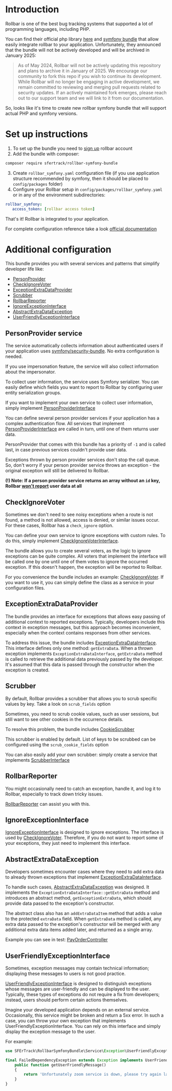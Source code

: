 # Introduction
Rollbar is one of the best bug tracking systems that supported a lot of programming languages, including PHP.

You can find their official php library [here](https://packagist.org/packages/rollbar/rollbar) and [symfony bundle](https://packagist.org/packages/rollbar/rollbar-php-symfony-bundle) that allow easily integrate rollbar to your application.
Unfortunately, they announced that the bundle will not be actively developed and will be archived in January 2025:

> As of May 2024, Rollbar will not be actively updating this repository and plans to archive it in January of 2025. We encourage our community to fork this repo if you wish to continue its development. While Rollbar will no longer be engaging in active development, we remain committed to reviewing and merging pull requests related to security updates. If an actively maintained fork emerges, please reach out to our support team and we will link to it from our documentation.

So, looks like it's time to create new rollbar symfony bundle that will support actual PHP and symfony versions.

# Set up instructions

1. To set up the bundle you need to [sign up](https://rollbar.com/signup) rollbar account
2. Add the bundle with composer:
```bash
composer require sfertrack/rollbar-symfony-bundle
```
3. Create `rollbar_symfony.yaml` configuration file (if you use application structure recommended by symfony, then it should be placed to `config/packages` folder)
4. Configure your Rollbar setup in `config/packages/rollbar_symfony.yaml` or in any of the environment subdirectories:
```yaml
rollbar_symfony:
   access_token: [rollbar access token]
```

That's it! Rollbar is integrated to your application.

For complete configuration reference take a look [official documentation](https://docs.rollbar.com/docs/php-configuration-reference)

# Additional configuration

This bundle provides you with several services and patterns that simplify developer life like: 
- [PersonProvider](#person-provider)
- [CheckIgnoreVoter](#check-ignore-voter)
- [ExceptionExtraDataProvider](#exception-extra-data-provider)
- [Scrubber](#scrubber)
- [RollbarReporter](#rollbar-reporter)
- [IgnoreExceptionInterface](#ignore-exception-interface)
- [AbstractExtraDataException](#ignore-exception-interface)
- [UserFriendlyExceptionInterface](#user-friendly-exception-interfacce)

## PersonProvider service <a id="person-provider"></a>
The service automatically collects information about authenticated users if your application uses [symfony/security-bundle](https://github.com/symfony/security-bundle). No extra configuration is needed.

If you use impersonation feature, the service will also collect information about the impersonator.

To collect user information, the service uses Symfony serializer. You can easily define which fields you want to report to Rollbar by configuring user entity serialization groups.

If you want to implement your own service to collect user information, simply implement [PersonProviderInterface](src/Service/PersonProvider/PersonProviderInterface.php)

You can define several person provider services if your application has a complex authentication flow.
All services that implement [PersonProviderInterface](src/Service/PersonProvider/PersonProviderInterface.php) are called in turn, until one of them returns user data.

PersonProvider that comes with this bundle has a priority of `-1` and is called last, in case previous services couldn't provide user data.

Exceptions thrown by person provider services don't stop the call queue. So, don't worry if your person provider service throws an exception - the original exception will still be delivered to Rollbar.

**(!) Note: If a person provider service returns an array without an `id` key, Rollbar [won't report](https://github.com/rollbar/rollbar-php/blob/master/src/DataBuilder.php#L933) user data at all**

## CheckIgnoreVoter <a id="check-ignore-voter"></a>
Sometimes we don't need to see noisy exceptions when a route is not found, a method is not allowed, access is denied, or similar issues occur. For these cases, Rollbar has a `check_ignore` option.

You can define your own service to ignore exceptions with custom rules. To do this, simply implement [CheckIgnoreVoterInterface](src/Service/CheckIgnore/CheckIgnoreVoterInterface.php).

The bundle allows you to create several voters, as the logic to ignore exceptions can be quite complex. 
All voters that implement the interface will be called one by one until one of them votes to ignore the occurred exception. 
If this doesn't happen, the exception will be reported to Rollbar.

For you convenience the bundle includes an example: [CheckIgnoreVoter](src/Service/CheckIgnore/CheckIgnoreVoter.php).
If you want to use it, you can simply define the class as a service in your configuration files.

## ExceptionExtraDataProvider <a id="exception-extra-data-provider"></a>
The bundle provides an interface for exceptions that allows easy passing of additional context to reported exceptions. 
Typically, developers include this context in exception messages, but this approach becomes inconvenient, especially when the context contains responses from other services.

To address this issue, the bundle includes [ExceptionExtraDataInterface](src/Service/Exception/ExceptionExtraDataInterface.php).
This interface defines only one method: `getExtraData`. 
When a thrown exception implements `ExceptionExtraDataInterface`, `getExtraData` method is called to retrieve the additional data previously passed by the developer. 
It's assumed that this data is passed through the constructor when the exception is created.

## Scrubber <a id="scrubber"></a>
By default, Rollbar provides a scrubber that allows you to scrub specific values by key. Take a look on `scrub_fields` option

Sometimes, you need to scrub cookie values, such as user sessions, but still want to see other cookies in the occurrence details.

To resolve this problem, the bundle includes [CookieScrubber](https://github.com/zinkovskiy/rollbar-symfony-bundle/blob/a2b80d6d6f26479466423e9efa784f1e89a6e677/src/Service/Scrubber/CookieScrubber.php)

This scrubber is enabled by default. List of keys to be scrubbed can be configured using the `scrub_cookie_fields` option

You can also easily add your own scrubber: simply create a service that implements [ScrubberInterface](https://github.com/zinkovskiy/rollbar-symfony-bundle/blob/a2b80d6d6f26479466423e9efa784f1e89a6e677/src/Service/Scrubber/ScrubberInterface.php)

## RollbarReporter <a id="rollbar-reporter"></a>
You might occasionally need to catch an exception, handle it, and log it to Rollbar, especially to track down tricky issues.

[RollbarReporter](https://github.com/zinkovskiy/rollbar-symfony-bundle/blob/05bd9efaaca62c3de1165feb06aa62dd292f1927/src/Service/RollbarReporter.php#L11) can assist you with this.

## IgnoreExceptionInterface <a id="ignore-exception-interfacce"></a>
[IgnoreExceptionInterface](src/Service/IgnoreExceptionInterface.php) is designed to ignore exceptions. 
The interface is used by [CheckIgnoreVoter](src/Service/CheckIgnore/CheckIgnoreVoter.php).
Therefore, if you do not want to report some of your exceptions, they just need to implement this interface. 

## AbstractExtraDataException <a id="abstract-extra-data-exception">
Developers sometimes encounter cases where they need to add extra data to already thrown exceptions that implement [ExceptionExtraDataInterface](src/Service/Exception/ExceptionExtraDataInterface.php).

To handle such cases, [AbstractExtraDataException](src/Service/Exception/AbstractExtraDataException.php) was designed. It implements the `ExceptionExtraDataInterface::getExtraData` method and introduces an abstract method, `getExceptionExtraData`, which should provide data passed to the exception's constructor.

The abstract class also has an `addExtraDataItem` method that adds a value to the protected `extraData` field.
When `getExtraData` method is called, any extra data passed to the exception's constructor will be merged with any additional extra data items added later, and returned as a single array.

Example you can see in test: [PayOrderController](tests/App/Controller/PayOrderController.php)

## UserFriendlyExceptionInterface <a id="user-friendly-exception-interfacce"></a>
Sometimes, exception messages may contain technical information; displaying these messages to users is not good practice.

[UserFriendlyExceptionInterface](src/Service/UserFriendlyExceptionInterface.php) is designed to distinguish exceptions whose messages are user-friendly and can be displayed to the user. 
Typically, these types of exceptions do not require a fix from developers; instead, users should perform certain actions themselves.

Imagine your developed application depends on an external service. 
Occasionally, this service might be broken and return a 5xx error. 
In such a case, you can throw your own exception that implements UserFriendlyExceptionInterface. 
You can rely on this interface and simply display the exception message to the user.

For example:

```php
use SFErTrack\RollbarSymfonyBundle\Service\Exception\UserFriendlyExceptionMessageInterface;

final FailedDependencyException extends Exception implements UserFriendlyExceptionMessageInterface {
    public function getUserFriendlyMessage()
    {
        return 'Unfortunately zoom service is down, please try again later';
    }
}
```
